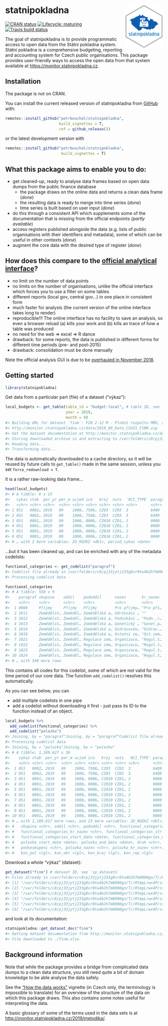 
<!-- README.md is generated from README.Rmd. Please edit that file -->

# statnipokladna <img src='man/figures/logo.png' align="right" height="138" />

<!-- badges: start -->

[![CRAN
status](https://www.r-pkg.org/badges/version/statnipokladna)](https://CRAN.R-project.org/package=statnipokladna)
[![Lifecycle:
maturing](https://img.shields.io/badge/lifecycle-experimental-orange.svg)](https://www.tidyverse.org/lifecycle/#maturing)
[![Travis build
status](https://travis-ci.org/petrbouchal/statnipokladna.svg?branch=master)](https://travis-ci.org/petrbouchal/statnipokladna)
<!-- badges: end -->

The goal of statnipokladna is to provide programmatic access to open
data from the Státní pokladna system. Státní pokladna is a comprehensive
budgeting, reporting and accounting system for Czech public
organisations. This package provides user-friendly ways to access the
open data from that system available at
<https://monitor.statnipokladna.cz>.

## Installation

The package is not on CRAN.

You can install the current released version of statnipokladna from
[GitHub](https://github.com/petrbouchal/statnipokladna) with:

``` r
remotes::install_github("petrbouchal/statnipokladna",
                        build_vignettes = T,
                        ref = github_release())
```

or the latest development version with

``` r
remotes::install_github("petrbouchal/statnipokladna",
                         build_vignettes = T)
```

## What this package aims to enable you to do:

  - get cleaned-up, ready to analyse data frames based on open data
    dumps from the public finance database
      - the package draws on the online data and returns a clean data
        frame (*done*)
      - the resulting data is ready to merge into time series (*done*)
      - time series is built based on user input (*done*)
  - do this through a consistent API which supplements some of the
    documentation that is missing from the official endpoints (*partly
    available*)
  - access registers published alongside the data (e.g. lists of public
    organisations with their identifiers and metadata), some of which
    can be useful in other contexts (*done*)
  - augment the core data with the desired type of register (*done*)

## How does this compare to the [official analytical interface](http://monitor.statnipokladna.cz/)?

  - no limit on the number of data points
  - no limits on the number of organisations, unlike the official
    interface which forces you to use a filter on some tables
  - different reports (local gov, central gov…) in one place in
    consistent form
  - much faster for analysis (the current version of the online
    interface takes long to render)
  - reproducible\!\!\! The online interface has no facility to save an
    analysis, so even a browser reload (a) kills your work and (b) kills
    an trace of how a table was produced
  - no need for the web =\> excel =\> R dance
  - drawback: for some reports, the data is published in different forms
    for different time periods (pre- and post-2015)
  - drawback: consolidation must be done manually

Note the official analysis GUI is due to be [overhauled in
November 2018](https://twitter.com/otevrenadatamf/status/1190329092916289536).

## Getting started

``` r
library(statnipokladna)
```

Get data from a particular part (file) of a dataset (“výkaz”):

``` r
local_budgets <- get_table(table_id = "budget-local", # table ID, see `sp_tables`
                           year = 2019,
                           month = 9)
#> Building URL for dataset `finm`: FIN 2-12 M - Plnění rozpočtu MŘO, 2019-09
#> http://monitor.statnipokladna.cz/data/2019_09_Data_CSUIS_FINM.zip
#> Get the dataset documentation at http://monitor.statnipokladna.cz/data/struktura/finm.xlsx
#> Storing downloaded archive in and extracting to /var/folders/c8/pj33jytj233g8vr0tw4b2h7m0000gn/T//RtmpLrwx4P/statnipokladna/finm/2019/09
#> Reading data...
#> Transforming data...
```

The data is automatically downloaded to a cache directory, so it will be
reused by future calls to `get_table()` made in the same session, unless
you set `force_redownload = T`.

It is a rather raw-looking data frame…

``` r
head(local_budgets)
#> # A tibble: 6 x 15
#>   vykaz vtab  per_yr per_m ucjed ico   kraj  nuts  `0CI_TYPE` paragraf polozka ZU_ROZSCH ZU_ROZPZM
#>   <chr> <chr> <chr>  <chr> <chr> <chr> <chr> <chr> <chr>      <chr>    <chr>       <dbl>     <dbl>
#> 1 051   0002… 2019   09    1000… 7508… CZ03  CZ03  3          6409     5364      0.        1.57e 5
#> 2 051   0002… 2019   09    1000… 7508… CZ03  CZ03  3          6409     5909      0.        1.83e 6
#> 3 051   0001… 2019   09    1000… 0006… CZ010 CZ01… 2          0000     1111      1.51e10   1.51e10
#> 4 051   0001… 2019   09    1000… 0006… CZ010 CZ01… 2          0000     1112      3.10e 8   3.10e 8
#> 5 051   0001… 2019   09    1000… 0006… CZ010 CZ01… 2          0000     1113      1.04e 9   1.04e 9
#> 6 051   0001… 2019   09    1000… 0006… CZ010 CZ01… 2          0000     1121      1.21e10   1.21e10
#> # … with 2 more variables: ZU_ROZKZ <dbl>, period_vykaz <date>
```

…but it has been cleaned up, and can be enriched with any of the
metadata codelists:

``` r
functional_categories <- get_codelist("paragraf")
#> Codelist file already in /var/folders/c8/pj33jytj233g8vr0tw4b2h7m0000gn/T//RtmpLrwx4P/statnipokladna/, not downloading. Set `force_redownload` to TRUE if needed.
#> Processing codelist data
```

``` r
functional_categories
#> # A tibble: 550 x 9
#>    paragraf skupina    oddil    pododdil      nazev       kr_nazev  str_nazev   start_date end_date  
#>    <chr>    <chr>      <chr>    <chr>         <chr>       <chr>     <chr>       <date>     <date>    
#>  1 0000     Příjmy     Příjmy   Příjmy        Pro příjmy… "Pro pří… "Pro příjm… 1900-01-01 9999-12-31
#>  2 1011     Zemědělst… Zeměděl… Zemědělská a… Udržování … ""        ""          1900-01-01 9999-12-31
#>  3 1012     Zemědělst… Zeměděl… Zemědělská a… Podnikání … "Podn.,r… "Podnikání… 1900-01-01 9999-12-31
#>  4 1013     Zemědělst… Zeměděl… Zemědělská a… Genetický … "Genet.p… "Genetický… 1900-01-01 9999-12-31
#>  5 1014     Zemědělst… Zeměděl… Zemědělská a… Ozdravován… "Ozdrav.… "Ozdrav.ho… 1900-01-01 9999-12-31
#>  6 1019     Zemědělst… Zeměděl… Zemědělská a… Ostatní ze… "Ost.zem… "Ostatní z… 1900-01-01 9999-12-31
#>  7 1021     Zemědělst… Zeměděl… Regulace zem… Organizace… "Regul.t… "Regulace … 1900-01-01 9999-12-31
#>  8 1022     Zemědělst… Zeměděl… Regulace zem… Organizace… "Regul.t… "Reg.trhu … 1900-01-01 9999-12-31
#>  9 1023     Zemědělst… Zeměděl… Regulace zem… Organizace… "Regul.t… "Organizac… 1900-01-01 9999-12-31
#> 10 1024     Zemědělst… Zeměděl… Regulace zem… Organizace… "Regul.t… "Reg.trhu … 1900-01-01 9999-12-31
#> # … with 540 more rows
```

This contains all codes for this codelist, some of which are not valid
for the time period of our core data. The function `add_codelist()`
resolves this automatically.

As you can see below, you can

  - add multiple codelists in one pipe
  - add a codelist without downloading it first - just pass its ID to
    the function instead of an object.

<!-- end list -->

``` r
local_budgets %>% 
  add_codelist(functional_categories) %>% 
  add_codelist("polozka")
#> Joining, by = "paragraf"Joining, by = "paragraf"Codelist file already in /var/folders/c8/pj33jytj233g8vr0tw4b2h7m0000gn/T//RtmpLrwx4P/statnipokladna/, not downloading. Set `force_redownload` to TRUE if needed.
#> Processing codelist data
#> Joining, by = "polozka"Joining, by = "polozka"
#> # A tibble: 1,189,627 x 36
#>    vykaz vtab  per_yr per_m ucjed ico   kraj  nuts  `0CI_TYPE` paragraf polozka ZU_ROZSCH ZU_ROZPZM
#>    <chr> <chr> <chr>  <chr> <chr> <chr> <chr> <chr> <chr>      <chr>    <chr>       <dbl>     <dbl>
#>  1 051   0002… 2019   09    1000… 7508… CZ03  CZ03  3          6409     5364      0.        1.57e 5
#>  2 051   0002… 2019   09    1000… 7508… CZ03  CZ03  3          6409     5909      0.        1.83e 6
#>  3 051   0001… 2019   09    1000… 0006… CZ010 CZ01… 2          0000     1111      1.51e10   1.51e10
#>  4 051   0001… 2019   09    1000… 0006… CZ010 CZ01… 2          0000     1112      3.10e 8   3.10e 8
#>  5 051   0001… 2019   09    1000… 0006… CZ010 CZ01… 2          0000     1113      1.04e 9   1.04e 9
#>  6 051   0001… 2019   09    1000… 0006… CZ010 CZ01… 2          0000     1121      1.21e10   1.21e10
#>  7 051   0001… 2019   09    1000… 0006… CZ010 CZ01… 2          0000     1122      4.00e 8   1.48e 9
#>  8 051   0001… 2019   09    1000… 0006… CZ010 CZ01… 2          0000     1211      2.80e10   2.80e10
#>  9 051   0001… 2019   09    1000… 0006… CZ010 CZ01… 2          0000     1332      4.55e 4   4.55e 4
#> 10 051   0001… 2019   09    1000… 0006… CZ010 CZ01… 2          0000     1333      0.        0.     
#> # … with 1,189,617 more rows, and 23 more variables: ZU_ROZKZ <dbl>, period_vykaz <date>,
#> #   skupina <chr>, oddil <chr>, pododdil <chr>, functional_categories_nazev <chr>,
#> #   functional_categories_kr_nazev <chr>, functional_categories_str_nazev <chr>,
#> #   functional_categories_start_date <date>, functional_categories_end_date <date>,
#> #   polozka_start_date <date>, polozka_end_date <date>, druh <chr>, trida <chr>, seskupeni <chr>,
#> #   podseskupeni <chr>, polozka_nazev <chr>, polozka_kr_nazev <chr>, polozka_str_nazev <chr>,
#> #   kon_pol <lgl>, kon_okr <lgl>, kon_kraj <lgl>, kon_rep <lgl>
```

Download a whole “výkaz” (dataset):

``` r
get_dataset("finm") # dataset ID, see `sp_datasets`
#> Files already in /var/folders/c8/pj33jytj233g8vr0tw4b2h7m0000gn/T//RtmpLrwx4P/statnipokladna/finm/2018/12, not downloading. Set `force_redownload` to TRUE if needed.
#> [1] "/var/folders/c8/pj33jytj233g8vr0tw4b2h7m0000gn/T//RtmpLrwx4P/statnipokladna/finm/2018/12/FINM201_2018012.csv"
#> [2] "/var/folders/c8/pj33jytj233g8vr0tw4b2h7m0000gn/T//RtmpLrwx4P/statnipokladna/finm/2018/12/FINM202_2018012.csv"
#> [3] "/var/folders/c8/pj33jytj233g8vr0tw4b2h7m0000gn/T//RtmpLrwx4P/statnipokladna/finm/2018/12/FINM203_2018012.csv"
#> [4] "/var/folders/c8/pj33jytj233g8vr0tw4b2h7m0000gn/T//RtmpLrwx4P/statnipokladna/finm/2018/12/FINM204_2018012.csv"
#> [5] "/var/folders/c8/pj33jytj233g8vr0tw4b2h7m0000gn/T//RtmpLrwx4P/statnipokladna/finm/2018/12/FINM205_2018012.csv"
#> [6] "/var/folders/c8/pj33jytj233g8vr0tw4b2h7m0000gn/T//RtmpLrwx4P/statnipokladna/finm/2018/12/FINM207_2018012.csv"
```

and look at its documentation:

``` r
statnipokladna::get_dataset_doc("finm")
#> Getting dataset documentation from http://monitor.statnipokladna.cz/data/struktura/finm.xlsx
#> File downloaded to ./finm.xlsx.
```

## Background information

Note that while the package provides a bridge from complicated data
dumps to a clean data structure, you still need quite a bit of domain
knowledge to be able analyse the data safely.

See the [“How the data
works”](https://petrbouchal.github.io/statnipokladna/articles/how-the-data-works.html)
vignette (in Czech only, the terminology is impossible to translate) for
an overview of the structure of the data on which this package draws.
This also contains some notes useful for interpreting the data.

A basic glossary of some of the terms used in the data sets is at
<http://monitor.statnipokladna.cz/2019/metodika/>.
